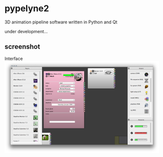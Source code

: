 # pypelyne2


3D animation pipeline software written in Python and Qt

under development...

## screenshot
Interface
![Overview](/pypelyne2/doc/gitImg/overview.png)